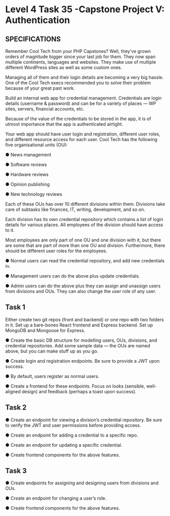 # Level 4 Task 35 -Capstone Project V: Authentication

## SPECIFICATIONS

Remember Cool Tech from your PHP Capstones? Well, they’ve grown orders of magnitude bigger since your last job for them. They now span multiple continents, languages and websites. They make use of multiple different WordPress sites as well as some custom ones. 

Managing all of them and their login details are becoming a very big hassle. One of the Cool Tech execs recommended you to solve their problem because of your great past work.

Build an internal web app for credential management. Credentials are login details (username & password) and can be for a variety of places — WP sites, servers, financial accounts, etc. 

Because of the value of the credentials to be stored in the app, it is of utmost importance that the app is authenticated airtight.

Your web app should have user login and registration, different user roles, and different resource access for each user. Cool Tech has the following five organisational units (OU):

● News management

● Software reviews

● Hardware reviews

● Opinion publishing

● New technology reviews

Each of these OUs has over 10 different divisions within them. Divisions take care of subtasks like finances, IT, writing, development, and so on. 

Each division has its own credential repository which contains a list of login details for various places. All employees of the division should have access to it.

Most employees are only part of one OU and one division with it, but there are some that are part of more than one OU and division. Furthermore, there should be different user roles for the employees.

● Normal users can read the credential repository, and add new credentials in.

● Management users can do the above plus update credentials.

● Admin users can do the above plus they can assign and unassign users from divisions and OUs. They can also change the user role of any user.

## Task 1

Either create two git repos (front and backend) or one repo with two folders in it. Set up a bare-bones React frontend and Express backend. Set up MongoDB and Mongoose for Express.

● Create the basic DB structure for modelling users, OUs, divisions, and credential repositories. Add some sample data — the OUs are named above, but you can make stuff up as you go.

● Create login and registration endpoints. Be sure to provide a JWT upon success. 

● By default, users register as normal users.

● Create a frontend for these endpoints. Focus on looks (sensible, well-aligned design) and feedback (perhaps a toast upon success).

## Task 2

● Create an endpoint for viewing a division’s credential repository. Be sure to verify the JWT and user permissions before providing access.

● Create an endpoint for adding a credential to a specific repo.

● Create an endpoint for updating a specific credential.

● Create frontend components for the above features.

## Task 3

● Create endpoints for assigning and designing users from divisions and OUs.

● Create an endpoint for changing a user’s role.

● Create frontend components for the above features.
